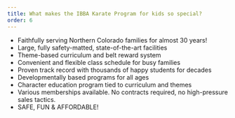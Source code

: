 ```yaml
---
title: What makes the IBBA Karate Program for kids so special?
order: 6
---
```



* Faithfully serving Northern Colorado families for almost 30 years!
* Large, fully safety-matted, state-of-the-art facilities
* Theme-based curriculum and belt reward system
* Convenient and flexible class schedule for busy families
* Proven track record with thousands of happy students for decades
* Developmentally based programs for all ages
* Character education program tied to curriculum and themes
* Various memberships available. No contracts required, no high-pressure sales tactics.
* SAFE, FUN & AFFORDABLE!